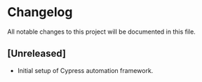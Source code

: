 # Changelog

All notable changes to this project will be documented in this file.

## [Unreleased]
- Initial setup of Cypress automation framework.


